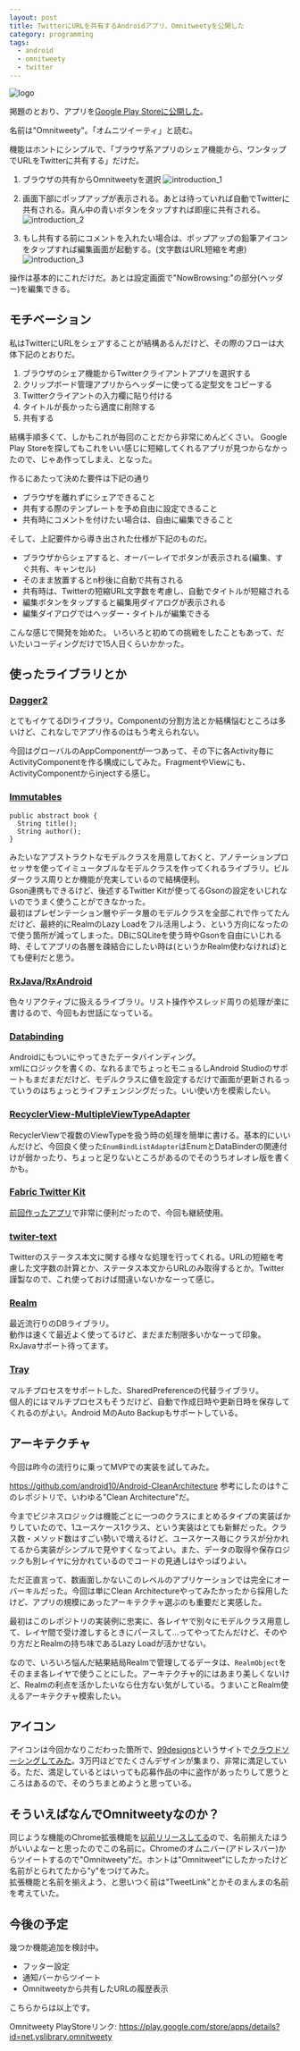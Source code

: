 ```yaml
---
layout: post
title: TwitterにURLを共有するAndroidアプリ、Omnitweetyを公開した
category: programming
tags:
  - android
  - omnitweety
  - twitter
---
```


![logo](https://lh3.googleusercontent.com/q8OyY9We1h1ieTTjKGPsGWzfSQDI9Q05EFACUlqkaY2YwDjbvANstl1Y11JQ-YEexj0shTp6UyHvsah7XGF0hf3Mnk4Z5-iJDdYTbYUtu5VGwfcum7JaI_I2zs5eYtOcOp0IjRQyySl1YbezCtbU9EC4PEoh-nHbZ_9hpuYvNBmyX1a8fD_HqHlEGpK6h34Uj92DgOBskw-oMuLwkyWZQibMc4FRpbo10U-zYa9hWEIdFxCyORIQlCsq5EbptMyN_hjulZtX5QYmIKKwh8KN7Iz9PWG08Lflo0DZU-nDHpjqnQsmTwmp0NC7OXex2JVI9KW3iAOpJzAZSF9zjJHgFjenG6_WYZoqQlpqA2eQHUbEpuX1hTyRUnoju7b1dLMiPslNQqvogaql_o6Ib8UsDytB3TlgvyNXt7b_m-WaxZfHq0-4wKMCmwptVyAAe3mx4kf0ul5Qa3CRm-e_pJp7w5CU-2PJmuWocsqsF9IoDc0ulU_nhI3BSydu22MO-yP2lzh6a7RhWdPw5Mm-d9VPB8x3dTIF5IOgbeNloxQUzqo=w1024-h500-no)

掲題のとおり、アプリを[Google Play Storeに公開した](https://play.google.com/store/apps/details?id=net.yslibrary.omnitweety)。  

名前は"Omnitweety"。「オムニツイーティ」と読む。

機能はホントにシンプルで、「ブラウザ系アプリのシェア機能から、ワンタップでURLをTwitterに共有する」だけだ。

1. ブラウザの共有からOmnitweetyを選択
  ![introduction_1](https://lh3.googleusercontent.com/x_0xOYFFqsU6QhfgwaD6F_TM5HtdrbQ_eroLLd4qrIcp4VAr2WA2I5Mgxp8rt0lGTMhxAFAC-4PzAvm9SXsdsQQSMhQs91SpY654goapuyLgqrl3JzNJ_9BcZ0lHogYYrHYmy-fccEHX4ozt0yD3ikQSbgD-_bvK6ujCHgGIsAPXF3hBsDD_FH9On0k1sOtmeBZPG1yxjd7pcSiMneYfQOdc7u2QqImZEPQWMMcolYTV2puqpInu63YW9LctSa-sUGhY8XoZLzqEKzgaJA1djSEFHJzfDD--fiO7nmXdC3ih2g17DDzV4u27Frz-705yFT-Nliz_t7O_RScEPFa1RfRxAfaa-HxjnTtILxw6lGvC6yjFq467aLoAVqmMdbaXPQUE3XWG176arc_GmyURv5dSLOwBMWpxABDnWz6-7FzNGMLHHkKX1pZBMp6GlsKNj5D2Z-wOsgFPCR7pxXJQxzZeTYVpv0kgmwNVQLwvJyMKlhp94DkWZuRu51d3mo73vHV8R_8eKs3gLJryrYLwn8ezsRSPgtwWNU9BCkwOX2k=w440-h782-no)

2. 画面下部にポップアップが表示される。あとは待っていれば自動でTwitterに共有される。真ん中の青いボタンをタップすれば即座に共有される。
  ![introduction_2](https://lh3.googleusercontent.com/t4TzJC81JCzxR4-wKDLcFXvaltiNQw-PiJWrVqlrRedRlXvG7A881_eUT9PJe4iUjT_UZUsGIOZa_P7JRyj6RbxZHcfG8W-g-mPzfYvR8zG2bj5lz-ubpjCSgNoNltWPzia2mM1piOT_ieBTct1AqwWznRRaIFMSPomx8Ssea_yKFgAigvH4nZK4FI02zXMGconoGpFTN2YmIvp23bNC4fapRBj_6hZLLyFaSeAWDsnBn1C82XGMJTtYjjVhc39wrTKsD3DzSw5gwee72VEXMs6Hc2QWVFto51JKYwrSdolljLiqtZhwlzmr1E4i2b8VK0r7ACDagGOnEejFCFPa5ZONO3L5aKctIBbOPRPxvadaqsOz5dTLXp29BaV-8tLiu4Rd02h1Jstih4MsjJUoLps2isxYKFOrXEjqzvAcRjeoEMENPwp6Xwa8W8Svxn-wTJ1MxyJVgX2VQe2D30348m7GHgTJThxk2UPlfHYDidbJNWubUd8ycWu6DSCKzc_KTnBoV_5g0cImPP-nUMoe2KacdoPGRz6hP1r1B35Cqvo=w440-h782-no)

3. もし共有する前にコメントを入れたい場合は、ポップアップの鉛筆アイコンをタップすれば編集画面が起動する。(文字数はURL短縮を考慮)
  ![introduction_3](https://lh3.googleusercontent.com/uFHwDKG5CofEeFViDZxSgfy3szYQ0PBtSIgaGhZTmhCocJqEatw8FnuJ2suXAFnm614ULVi-0b8-OUiUKtANpW7hkIVlFOusrke37RFG3LtdQtNGNl1OhaMensbk4rsUZEN7UlfrpynDfnMRW31nsa3OIoDOHMscx6oqvtXY9rwSjfbjge4Zqu754xyAiOvcm6Sbq-Ibf8lVyrMBnx4UTCrUwc0DsObWi9tTlfBRNyVa5zMr01MsASQNqVO2oLNqdvTclAFnuUIyQzIqdR1CBGB16eW8flMACdcorvsihFlkx8tiwU9C3EWDppBIuclSa00F0wEf0RnzZpPqEoUJKvt9w3T-l3kNdxKGJOuPm3pNDAL7aUrlr1-bLxgMdf5A58u70qh9IrmVGzFq0TJeV3K5zvH6SpxeE4FoYRdRDL1oBWntj7c4aRzaVldO6LxzwMu8aJ654kbjVsoHgNjI4YPJ8wn4wecrmSu5LXBpuyI1xCC7hIYwLwPK5Hnkwom9_50zDQS4rD2zIf-sQZRVOQ7RrNOTVylvFWiq39WXiWI=w440-h782-no)

操作は基本的にこれだけだ。あとは設定画面で"NowBrowsing:"の部分(ヘッダー)を編集できる。

## モチベーション

私はTwitterにURLをシェアすることが結構あるんだけど、その際のフローは大体下記のとおりだ。

1. ブラウザのシェア機能からTwitterクライアントアプリを選択する
2. クリップボード管理アプリからヘッダーに使ってる定型文をコピーする
3. Twitterクライアントの入力欄に貼り付ける
4. タイトルが長かったら適度に削除する
5. 共有する

結構手順多くて、しかもこれが毎回のことだから非常にめんどくさい。
Google Play Storeを探してもこれをいい感じに短縮してくれるアプリが見つからなかったので、じゃあ作ってしまえ、となった。

作るにあたって決めた要件は下記の通り

- ブラウザを離れずにシェアできること
- 共有する際のテンプレートを予め自由に設定できること
- 共有時にコメントを付けたい場合は、自由に編集できること


そして、上記要件から導き出された仕様が下記のものだ。

- ブラウザからシェアすると、オーバーレイでボタンが表示される(編集、すぐ共有、キャンセル)
- そのまま放置するとn秒後に自動で共有される
- 共有時は、Twitterの短縮URL文字数を考慮し、自動でタイトルが短縮される
- 編集ボタンをタップすると編集用ダイアログが表示される
- 編集ダイアログではヘッダー・タイトルが編集できる

こんな感じで開発を始めた。
いろいろと初めての挑戦をしたこともあって、だいたいコーディングだけで15人日くらいかかった。

## 使ったライブラリとか

### [Dagger2](https://github.com/google/dagger)

とてもイケてるDIライブラリ。Componentの分割方法とか結構悩むところは多いけど、これなしでアプリ作るのはもう考えられない。  

今回はグローバルのAppComponentが一つあって、その下に各Activity毎にActivityComponentを作る構成にしてみた。FragmentやViewにも、ActivityComponentからinjectする感じ。

### [Immutables](https://github.com/immutables/immutables)

```
public abstract book {
  String title();
  String author();
}
```

みたいなアブストラクトなモデルクラスを用意しておくと、アノテーションプロセッサを使ってイミュータブルなモデルクラスを作ってくれるライブラリ。ビルダークラス周りとか機能が充実しているので結構便利。  
Gson連携もできるけど、後述するTwitter Kitが使ってるGsonの設定をいじれないのでうまく使うことができなかった。  
最初はプレゼンテーション層やデータ層のモデルクラスを全部これで作ってたんだけど、最終的にRealmのLazy Loadをフル活用しよう、という方向になったので使う箇所が減ってしまった。DBにSQLiteを使う時やGsonを自由にいじれる時、そしてアプリの各層を疎結合にしたい時は(というかRealm使わなければ)とても便利だと思う。

### [RxJava](https://github.com/ReactiveX/RxJava)/[RxAndroid](https://github.com/ReactiveX/RxAndroid)

色々リアクティブに扱えるライブラリ。リスト操作やスレッド周りの処理が楽に書けるので、今回もお世話になっている。


### [Databinding](http://developer.android.com/intl/ja/tools/data-binding/guide.html)

Androidにもついにやってきたデータバインディング。  
xmlにロジックを書くの、なれるまでちょっとモニョるしAndroid Studioのサポートもまだまだだけど、モデルクラスに値を設定するだけで画面が更新されるっていうのはちょっとライフチェンジングだった。いい使い方を模索したい。

### [RecyclerView-MultipleViewTypeAdapter](https://github.com/yqritc/RecyclerView-MultipleViewTypesAdapter)

RecyclerViewで複数のViewTypeを扱う時の処理を簡単に書ける。基本的にいいんだけど、今回良く使った`EnumBindListAdapter`はEnumとDataBinderの関連付けが弱かったり、ちょっと足りないところがあるのでそのうちオレオレ版を書くかも。


### [Fabric Twitter Kit](https://get.fabric.io/android)

[前回作ったアプリ](/2015/09/12/twitter-app-created-during-summer-vacation/)で非常に便利だったので、今回も継続使用。

### [twiter-text](https://github.com/twitter/twitter-text)

Twitterのステータス本文に関する様々な処理を行ってくれる。URLの短縮を考慮した文字数の計算とか、ステータス本文からURLのみ取得するとか。Twitter謹製なので、これ使っておけば間違いないかなーって感じ。


### [Realm](https://github.com/realm/realm-java/)

最近流行りのDBライブラリ。  
動作は速くて最近よく使ってるけど、まだまだ制限多いかなーって印象。  
RxJavaサポート待ってます。

### [Tray](https://github.com/grandcentrix/tray)

マルチプロセスをサポートした、SharedPreferenceの代替ライブラリ。  
個人的にはマルチプロセスもそうだけど、自動で作成日時や更新日時を保存してくれるのがよい。Android MのAuto Backupもサポートしている。


## アーキテクチャ

今回は昨今の流行りに乗ってMVPでの実装を試してみた。

https://github.com/android10/Android-CleanArchitecture
参考にしたのは↑このレポジトリで、いわゆる"Clean Architecture"だ。

今までビジネスロジックは機能ごとに一つのクラスにまとめるタイプの実装ばかりしていたので、1ユースケース1クラス、という実装はとても新鮮だった。クラス数・メソッド数はすごい勢いで増えるけど、ユースケース毎にクラスが分かれてるから実装がシンプルで見やすくなってよい。また、データの取得や保存ロジックも別レイヤに分かれているのでコードの見通しはやっぱりよい。

ただ正直言って、数画面しかないこのレベルのアプリケーションでは完全にオーバーキルだった。今回は単にClean Architectureやってみたかったから採用したけど、アプリの規模にあったアーキテクチャ選ぶのも重要だと実感した。

最初はこのレポジトリの実装例に忠実に、各レイヤで別々にモデルクラス用意して、レイヤ間で受け渡しするときにパースして…ってやってたんだけど、そのやり方だとRealmの持ち味であるLazy Loadが活かせない。  

なので、いろいろ悩んだ結果結局Realmで管理してるデータは、`RealmObject`をそのまま各レイヤで使うことにした。アーキテクチャ的にはあまり美しくないけど、Realmの利点を活かしたいなら仕方ない気がしている。うまいことRealm使えるアーキテクチャ模索したい。

## アイコン

アイコンは今回かなりこだわった箇所で、[99designs](https://99designs.jp/)というサイトで[クラウドソーシングしてみた](https://99designs.jp/icon-button-design/contests/android-app-icon-unique-twitter-client-554071/entries?filter=all)。3万円ほどでたくさんデザインが集まり、非常に満足している。ただ、満足しているとはいっても応募作品の中に盗作があったりして思うところはあるので、そのうちまとめようと思っている。


## そういえばなんでOmnitweetyなのか？

同じような機能のChrome拡張機能を[以前リリースしてる](https://chrome.google.com/webstore/detail/omnitweety/jkghejckpigfbolkdkplfokccgpjjilb)ので、名前揃えたほうがいいよなーと思ったのでこの名前に。Chromeのオムニバー(アドレスバー)からツイートするので"Omnitweety"だ。ホントは"Omnitweet"にしたかったけど名前がとられてたから"y"をつけてみた。  
拡張機能と名前を揃えよう、と思いつく前は"TweetLink"とかそのまんまの名前を考えていた。


## 今後の予定

幾つか機能追加を検討中。

- フッター設定
- 通知バーからツイート
- Omnitweetyから共有したURLの履歴表示



こちらからは以上です。

Omnitweety PlayStoreリンク: https://play.google.com/store/apps/details?id=net.yslibrary.omnitweety


